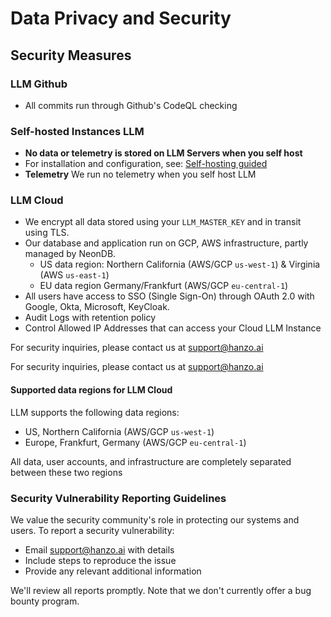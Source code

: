 # Data Privacy and Security

## Security Measures

### LLM Github

- All commits run through Github's CodeQL checking

### Self-hosted Instances LLM

- **No data or telemetry is stored on LLM Servers when you self host**
- For installation and configuration, see: [Self-hosting guided](https://docs.hanzo.ai/docs/proxy/deploy)
- **Telemetry** We run no telemetry when you self host LLM

### LLM Cloud

- We encrypt all data stored using your `LLM_MASTER_KEY` and in transit using TLS.
- Our database and application run on GCP, AWS infrastructure, partly managed by NeonDB.
    - US data region: Northern California (AWS/GCP `us-west-1`) & Virginia (AWS `us-east-1`)
    - EU data region Germany/Frankfurt (AWS/GCP `eu-central-1`)
- All users have access to SSO (Single Sign-On) through OAuth 2.0 with Google, Okta, Microsoft, KeyCloak. 
- Audit Logs with retention policy
- Control Allowed IP Addresses that can access your Cloud LLM Instance

For security inquiries, please contact us at support@hanzo.ai


For security inquiries, please contact us at support@hanzo.ai

#### Supported data regions for LLM Cloud

LLM supports the following data regions:

- US, Northern California (AWS/GCP `us-west-1`)
- Europe, Frankfurt, Germany (AWS/GCP `eu-central-1`)

All data, user accounts, and infrastructure are completely separated between these two regions

### Security Vulnerability Reporting Guidelines

We value the security community's role in protecting our systems and users. To report a security vulnerability:

- Email support@hanzo.ai with details
- Include steps to reproduce the issue
- Provide any relevant additional information

We'll review all reports promptly. Note that we don't currently offer a bug bounty program.
